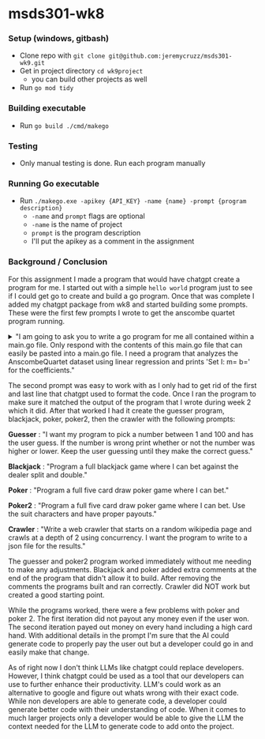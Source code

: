 # msds301-wk8

### Setup (windows, gitbash)
- Clone repo with `git clone git@github.com:jeremycruzz/msds301-wk9.git`
- Get in project directory `cd wk9project`
    - you can build other projects as well
- Run `go mod tidy`

### Building executable
- Run `go build ./cmd/makego`

### Testing
- Only manual testing is done. Run each program manually

### Running Go executable
- Run `./makego.exe -apikey {API_KEY} -name {name} -prompt {program description}` 
    - `-name` and `prompt` flags are optional
    - `-name` is the name of project
    - `prompt` is the program description
    - I'll put the apikey as a comment in the assignment

### Background / Conclusion

For this assignment I made a program that would have chatgpt create a program for me. I started out with a simple `hello world` program just to see if I could get go to create and build a go program. Once that was complete I added my chatgpt package from wk8 and started building some prompts. These were the first few prompts I wrote to get the anscombe quartet program running.
<details>
<summary> "I am going to ask you to write a go program for me all contained within a main.go file. Only respond with the contents of this main.go file that can easily be pasted into a main.go file. I need a program that analyzes the AnscombeQuartet dataset using linear regression and prints 'Set I: m= b=' for the coefficients." </summary>

```
Below is the Go code that you can paste into a `main.go` file. This program imports the `gonum.org/v1/gonum/stat` package for linear regression, so you will need to install the Gonum package if you haven't done so already. You can install it by running `go get -u gonum.org/v1/gonum/...` in your terminal.

```go
package main

import (
	"fmt"
	"gonum.org/v1/gonum/stat"
)

func main() {
	type dataset struct {
		x []float64
		y []float64
	}

	anscombeQuartet := []dataset{
		{
			x: []float64{10.0, 8.0, 13.0, 9.0, 11.0, 14.0, 6.0, 4.0, 12.0, 7.0, 5.0},
			y: []float64{8.04, 6.95, 7.58, 8.81, 8.33, 9.96, 7.24, 4.26, 10.84, 4.82, 5.68},
		},
		// The rest of the quartet data would go here if you wanted to analyze sets II, III, and IV as well.
	}

	for i, set := range anscombeQuartet {
		alpha, beta := stat.LinearRegression(set.x, set.y, nil, false)
		fmt.Printf("Set I: m=%.2f b=%.2f\n", beta, alpha)
		if i == 0 { // We only calculate Set I as per your request
			break
		}
	}
}
```

Remember to install the Gonum package before running the program and replace the dataset values if needed. The program calculates the coefficients for the first dataset of the Anscombe quartet and prints them out in the required format. The rest of the datasets are omitted for brevity, but the structure is in place for including those as well.
```
</details>

<details>

<summary> "I am going to ask you to write a go program for me all contained within a main.go file. Only respond with the contents of this main.go file and nothing else. I need a program that analyzes all four sets of the AnscombeQuartet dataset using linear regression and prints 'Set I: m= b=' for each of the four sets." </summary>

```go
package main

import (
	"fmt"
	"gonum.org/v1/gonum/stat"
)

func main() {
	// Anscombe's quartet data
	type Dataset struct {
		x []float64
		y []float64
	}

	quartet := []Dataset{
		{
			x: []float64{10.0, 8.0, 13.0, 9.0, 11.0, 14.0, 6.0, 4.0, 12.0, 7.0, 5.0},
			y: []float64{8.04, 6.95, 7.58, 8.81, 8.33, 9.96, 7.24, 4.26, 10.84, 4.82, 5.68},
		},
		{
			x: []float64{10.0, 8.0, 13.0, 9.0, 11.0, 14.0, 6.0, 4.0, 12.0, 7.0, 5.0},
			y: []float64{9.14, 8.14, 8.74, 8.77, 9.26, 8.10, 6.13, 3.10, 9.13, 7.26, 4.74},
		},
		{
			x: []float64{10.0, 8.0, 13.0, 9.0, 11.0, 14.0, 6.0, 4.0, 12.0, 7.0, 5.0},
			y: []float64{7.46, 6.77, 12.74, 7.11, 7.81, 8.84, 6.08, 5.39, 8.15, 6.42, 5.73},
		},
		{
			x: []float64{8.0, 8.0, 8.0, 8.0, 8.0, 8.0, 8.0, 19.0, 8.0, 8.0, 8.0},
			y: []float64{6.58, 5.76, 7.71, 8.84, 8.47, 7.04, 5.25, 12.50, 5.56, 7.91, 6.89},
		},
	}

	// Analyze each dataset with linear regression and print the results
	for i, set := range quartet {
		alpha, beta := stat.LinearRegression(set.x, set.y, nil, false)
		fmt.Printf("Set %s: m=%.2f b=%.2f\n", string('I'+rune(i)), beta, alpha)
	}
}
```

</details>



The second prompt was easy to work with as I only had to get rid of the first and last line that chatgpt used to format the code. Once I ran the program to make sure it matched the output of the program that I wrote during week 2 which it did. After that worked I had it create the guesser program, blackjack, poker, poker2, then the crawler with the following prompts:

**Guesser** : "I want my program to pick a number between 1 and 100 and has the user guess. If the number is wrong print whether or not the number was higher or lower. Keep the user guessing until they make the correct guess."

**Blackjack** : "Program a full blackjack game where I can bet against the dealer split and double."

**Poker** : "Program a full five card draw poker game where I can bet."

**Poker2** : "Program a full five card draw poker game where I can bet. Use the suit characters and have proper payouts."

**Crawler** : "Write a web crawler that starts on a random wikipedia page and crawls at a depth of 2 using concurrency. I want the program to write to a json file for the results."

The guesser and poker2 program worked immediately without me needing to make any adjustments. Blackjack and poker added extra comments at the end of the program that didn't allow it to build. After removing the comments the programs built and ran correctly. Crawler did NOT work but created a good starting point. 

While the programs worked, there were a few problems with poker and poker 2. The first iteration did not payout any money even if the user won. The second iteration payed out money on every hand including a high card hand. With additional details in the prompt I'm sure that the AI could generate code to properly pay the user out but a developer could go in and easily make that change. 

As of right now I don't think LLMs like chatgpt could replace developers. However, I think chatgpt could be used as a tool that our developers can use to further enhance their productivity. LLM's could work as an alternative to google and figure out whats wrong with their exact code. While non developers are able to generate code, a developer could generate better code with their understanding of code. When it comes to much larger projects only a developer would be able to give the LLM the context needed for the LLM to generate code to add onto the project.

